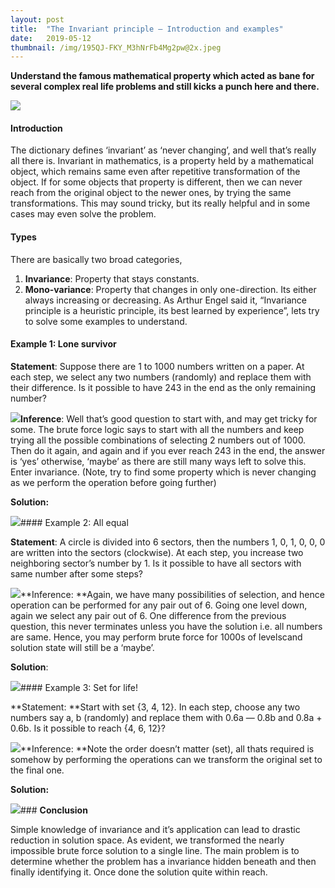 ```yaml
---
layout:	post
title:	"The Invariant principle — Introduction and examples"
date:	2019-05-12
thumbnail: /img/195QJ-FKY_M3hNrFb4Mg2pw@2x.jpeg
---
```


**Understand the famous mathematical property which acted as bane for several complex real life problems and still kicks a punch here and there.**

![](/img/195QJ-FKY_M3hNrFb4Mg2pw@2x.jpeg)

#### Introduction

The dictionary defines ‘invariant’ as ‘never changing’, and well that’s really all there is. Invariant in mathematics, is a property held by a mathematical object, which remains same even after repetitive transformation of the object. If for some objects that property is different, then we can never reach from the original object to the newer ones, by trying the same transformations. This may sound tricky, but its really helpful and in some cases may even solve the problem.

#### Types

There are basically two broad categories,

1. **Invariance**: Property that stays constants.
2. **Mono-variance**: Property that changes in only one-direction. Its either always increasing or decreasing.
As Arthur Engel said it, “Invariance principle is a heuristic principle, its best learned by experience”, lets try to solve some examples to understand.

#### Example 1: Lone survivor

**Statement**: Suppose there are 1 to 1000 numbers written on a paper. At each step, we select any two numbers (randomly) and replace them with their difference. Is it possible to have 243 in the end as the only remaining number?

![](/img/1OJsbU_dy6slke1-IslS-6Q@2x.jpeg)**Inference**: Well that’s good question to start with, and may get tricky for some. The brute force logic says to start with all the numbers and keep trying all the possible combinations of selecting 2 numbers out of 1000. Then do it again, and again and if you ever reach 243 in the end, the answer is ‘yes’ otherwise, ‘maybe’ as there are still many ways left to solve this. Enter invariance. (Note, try to find some property which is never changing as we perform the operation before going further)

**Solution:**

![](/img/1YE9Mkd0eAhWlhzGL2BY34Q@2x.jpeg)#### Example 2: All equal

**Statement**: A circle is divided into 6 sectors, then the numbers 1, 0, 1, 0, 0, 0 are written into the sectors (clockwise). At each step, you increase two neighboring sector’s number by 1. Is it possible to have all sectors with same number after some steps?

![](/img/1NNIMmgEFmQ5lFNj2oB9n6Q@2x.jpeg)**Inference: **Again, we have many possibilities of selection, and hence operation can be performed for any pair out of 6. Going one level down, again we select any pair out of 6. One difference from the previous question, this never terminates unless you have the solution i.e. all numbers are same. Hence, you may perform brute force for 1000s of levelscand solution state will still be a ‘maybe’.

**Solution**:

![](/img/13-i4oQ6zqRiKiknmD3lAuQ@2x.jpeg)#### Example 3: Set for life!

**Statement: **Start with set {3, 4, 12}. In each step, choose any two numbers say a, b (randomly) and replace them with 0.6a — 0.8b and 0.8a + 0.6b. Is it possible to reach {4, 6, 12}?

![](/img/1pW9ICtgMl_NQJjrnoL3FJA@2x.jpeg)**Inference: **Note the order doesn’t matter (set), all thats required is somehow by performing the operations can we transform the original set to the final one.

**Solution:**

![](/img/1is52-0oRuqGCBsiqL-v3Lw@2x.jpeg)### **Conclusion**

Simple knowledge of invariance and it’s application can lead to drastic reduction in solution space. As evident, we transformed the nearly impossible brute force solution to a single line. The main problem is to determine whether the problem has a invariance hidden beneath and then finally identifying it. Once done the solution quite within reach.

  
